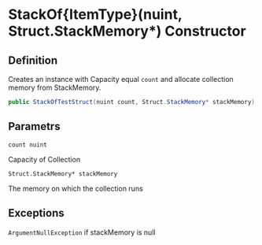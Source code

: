 # StackOf{ItemType}(nuint, Struct.StackMemory*) Constructor

## Definition
Creates an instance with Capacity equal `count` and allocate collection memory from StackMemory.

```C#
public StackOfTestStruct(nuint count, Struct.StackMemory* stackMemory)
```
## Parametrs
`count nuint`

Capacity of Collection


`Struct.StackMemory* stackMemory`

The memory on which the collection runs

## Exceptions
`ArgumentNullException`
if stackMemory is null
